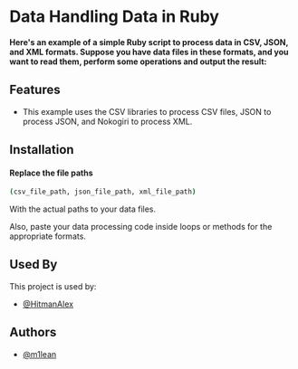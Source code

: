 
# Data Handling Data in Ruby

#### Here's an example of a simple Ruby script to process data in CSV, JSON, and XML formats. Suppose you have data files in these formats, and you want to read them, perform some operations and output the result:



## Features
- This example uses the CSV libraries to process CSV files, JSON to process JSON, and Nokogiri to process XML.


## Installation

#### Replace the file paths 


```bash 
(csv_file_path, json_file_path, xml_file_path)
``` 

With the actual paths to your data files. 

Also, paste your data processing code inside loops or methods for the appropriate formats.

    
## Used By

This project is used by:

- [@HitmanAlex](https://www.github.com/HitmanAlex)


## Authors

- [@m1lean](https://www.github.com/m1lean)

